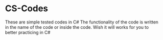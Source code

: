 # CS-Codes

These are simple tested codes in C#
The functionality of the code is written in the name of the code or inside the code.
Wish it will works for you to better practicing in C#
